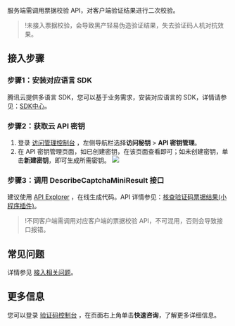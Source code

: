 服务端需调用票据校验 API，对客户端验证结果进行二次校验。 
> !未接入票据校验，会导致黑产轻易伪造验证结果，失去验证码人机对抗效果。

## 接入步骤
### 步骤1：安装对应语言 SDK
腾讯云提供多语言 SDK，您可以基于业务需求，安装对应语言的 SDK，详情请参见：[SDK中心](https://cloud.tencent.com/document/sdk/Description)。

### 步骤2：获取云 API 密钥
1. 登录 [访问管理控制台](https://console.cloud.tencent.com/cam/capi) ，左侧导航栏选择**访问秘钥** > **API 密钥管理**。
2. 在 API 密钥管理页面，如已创建密钥，在该页面查看即可；如未创建密钥，单击**新建密钥**，即可生成所需密钥。
![](https://qcloudimg.tencent-cloud.cn/raw/c4ccd1b9a4450d1130d3898dc29aef65.png)

### 步骤3：调用 DescribeCaptchaMiniResult 接口

建议使用 [API Explorer](https://console.cloud.tencent.com/api/explorer?Product=captcha&Version=2019-07-22&Action=DescribeCaptchaResult&SignVersion=) ，在线生成代码。API 详情参见：[核查验证码票据结果(小程序插件)](https://cloud.tencent.com/document/product/1110/48499)。

> !不同客户端需调用对应客户端的票据校验 API，不可混用，否则会导致接口报错。

## 常见问题

详情参见 [接入相关问题](https://cloud.tencent.com/document/product/1110/36828)。

## 更多信息

您可以登录 [验证码控制台](https://console.cloud.tencent.com/captcha/graphical) ，在页面右上角单击**快速咨询**，了解更多详细信息。
